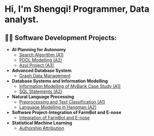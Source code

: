 <h1>Hi, I'm Shengqi! Programmer, Data analyst</a>.</h1>

<h2>👨‍💻 Software Development Projects:</h2>

- <b>AI Planning for Autonomy</b>
  - [Search Algorithm (A1)](https://github.com/Shengqi689/portfolio/blob/main/AI%20planning%20for%20autonomy/assignment1.zip)
  - [PDDL Modelling (A2)](https://github.com/Shengqi689/portfolio/tree/main/AI%20planning%20for%20autonomy/assignment2)
  - [Azul Project (A3)](https://github.com/Shengqi689/portfolio/blob/main/AI%20planning%20for%20autonomy/assignment3-azul--ai-planner.zip)
- <b>Advanced Database System</b>
  - [Graph Data Management](https://github.com/Shengqi689/portfolio/tree/main/advanced%20database%20system)
- <b>Database Systems and Information Modelling</b>
  - [Information Modelling of MyBank Case Study (A1)](https://github.com/Shengqi689/portfolio/tree/main/database%20systems%20and%20information%20modelling/a1)
  - [SQL Statements (A2)](https://github.com/Shengqi689/portfolio/tree/main/database%20systems%20and%20information%20modelling/a2)
- <b>Natural Language Processing</b>
  - [Preprocessing and Text Classification (A1)](https://github.com/Shengqi689/portfolio/tree/main/natural%20language%20processing/a1)
  - [Language Modelling in Hangman (A2)](https://github.com/Shengqi689/portfolio/tree/main/natural%20language%20processing/a2)
- <b>Software Project-Integration of FarmBot and E-nose</b>
  - [Integration of FarmBot and E-nose](https://github.com/Shengqi689/portfolio/tree/main/software%20project)
- <b>Statistical Machine Learning</b>
  - [Authorship Attribution](https://github.com/Shengqi689/portfolio/tree/main/statistical%20machine%20learning)
